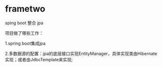 # frametwo
sping boot 整合 jpa

项目做了哪些工作：

1.spring boot集成jpa

2.多数据源的配置：jpa的底层接口实现EntityManager，具体实现类由Hibernate实现；或者由JdbcTemplate来实现;